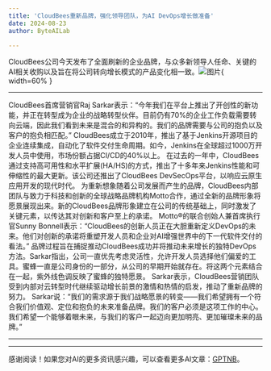 ```yaml
---
title: 'CloudBees重新品牌，强化领导团队，为AI DevOps增长做准备'
date: 2024-08-23
author: ByteAILab

---
```


CloudBees公司今天发布了全面刷新的企业品牌，与众多新领导人任命、关键的AI相关收购以及旨在将公司转向增长模式的产品变化相一致。![图片](https://ai-techpark.com/wp-content/uploads/2024/08/CloudBees-960x540.jpg){ width=60% }

---

CloudBees首席营销官Raj Sarkar表示：“今年我们在平台上推出了开创性的新功能，并正在转型成为企业的战略转型伙伴。目前仍有70%的企业工作负载需要转向云端，因此我们看到未来是混合的和异构的。我们的品牌需要与公司的抱负以及客户的抱负相匹配。”
CloudBees成立于2010年，推出了基于Jenkins开源项目的企业连续集成，自动化了软件交付生命周期。如今，Jenkins在全球超过1000万开发人员中使用，市场份额占据CI/CD的40%以上。
在过去的一年中，CloudBees通过支持高可用性和水平扩展(HA/HS)的方式，推出了十多年来Jenkins性能和可伸缩性的最大更新。该公司还推出了CloudBees DevSecOps平台，以响应云原生应用开发的现代时代。
为重新想象随着公司发展而产生的品牌，CloudBees内部团队与致力于科技和创新的全球战略品牌机构Motto合作，通过全新的品牌形象将愿景展现出来。新的CloudBees品牌形象建立在公司的传统基础上，同时激发了关键元素，以传达其对创新和客户至上的承诺。
Motto®的联合创始人兼首席执行官Sunny Bonnell表示：“CloudBees的创新人员正在大胆重新定义DevOps的未来。他们对创新的承诺将重塑开发人员和企业对AI增强世界中的下一代软件交付的看法。”
品牌过程旨在捕捉推动CloudBees成功并将推动未来增长的独特DevOps方法。Sarkar指出，公司一直优先考虑灵活性，允许开发人员选择他们偏爱的工具。蜜蜂一直是公司身份的一部分，从公司的早期开始就存在。将这两个元素结合在一起，紫外线色调反映了蜜蜂的独特愿景。
Sarkar表示，CloudBees营销团队受到内部对云转型时代继续驱动增长前景的激情和热情的启发，推动了重新品牌的努力。
Sarkar说：“我们的需求源于我们战略愿景的转变——我们希望拥有一个符合我们价值观、定位和抱负的未来准备品牌。我们的客户必须是这项工作的中心。我们希望一个能够着眼未来，与我们的客户一起迈向更加明亮、更加璀璨未来的品牌。”


---
---
感谢阅读！如果您对AI的更多资讯感兴趣，可以查看更多AI文章：[GPTNB](https://gptnb.com)。